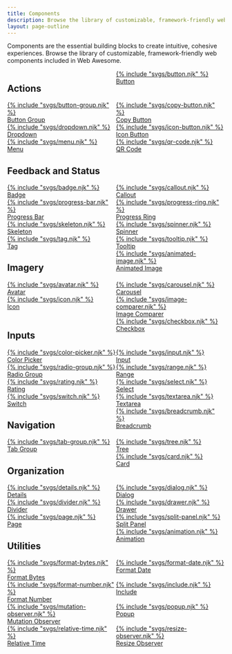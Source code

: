 ```yaml
---
title: Components
description: Browse the library of customizable, framework-friendly web components included in Web Awesome.
layout: page-outline
---
```


<p class="index-summary">Components are the essential building blocks to create intuitive, cohesive experiences. Browse the library of customizable, framework-friendly web components included in Web Awesome.</p>

<div id="component-filter">
  <wa-input type="search" placeholder="Search components" clearable autofocus></wa-input>
</div>

<div id="component-grid" class="index-grid">
  <h2 class="index-category">Actions</h2>
  <a href="/docs/components/button">
    <wa-card with-header>
      <div slot="header">
        {% include "svgs/button.njk" %}
      </div>
      <span class="page-name">Button</span>
    </wa-card>
  </a>
  <a href="/docs/components/button-group">
    <wa-card with-header>
      <div slot="header">
        {% include "svgs/button-group.njk" %}
      </div>
      <span class="page-name">Button Group</span>
    </wa-card>
  </a>
  <a href="/docs/components/copy-button">
    <wa-card with-header>
      <div slot="header">
        {% include "svgs/copy-button.njk" %}
      </div>
      <span class="page-name">Copy Button</span>
    </wa-card>
  </a>
  <a href="/docs/components/dropdown">
    <wa-card with-header>
      <div slot="header">
        {% include "svgs/dropdown.njk" %}
      </div>
      <span class="page-name">Dropdown</span>
    </wa-card>
  </a>
  <a href="/docs/components/icon-button">
    <wa-card with-header>
      <div slot="header">
        {% include "svgs/icon-button.njk" %}
      </div>
      <span class="page-name">Icon Button</span>
    </wa-card>
  </a>
  <a href="/docs/components/menu">
    <wa-card with-header>
      <div slot="header">
        {% include "svgs/menu.njk" %}
      </div>
      <span class="page-name">Menu</span>
    </wa-card>
  </a>
  <a href="/docs/components/qr-code">
    <wa-card with-header>
      <div slot="header">
        {% include "svgs/qr-code.njk" %}
      </div>
      <span class="page-name">QR Code</span>
    </wa-card>
  </a>

  <h2 class="index-category" style="grid-column: 1 / -1">Feedback and Status</h2>
  <a href="/docs/components/badge">
    <wa-card with-header>
      <div slot="header">
        {% include "svgs/badge.njk" %}
      </div>
      <span class="page-name">Badge</span>
    </wa-card>
  </a>
  <a href="/docs/components/callout">
    <wa-card with-header>
      <div slot="header">
        {% include "svgs/callout.njk" %}
      </div>
      <span class="page-name">Callout</span>
    </wa-card>
  </a>
  <a href="/docs/components/progress-bar">
    <wa-card with-header>
      <div slot="header">
        {% include "svgs/progress-bar.njk" %}
      </div>
      <span class="page-name">Progress Bar</span>
    </wa-card>
  </a>
  <a href="/docs/components/progress-ring">
    <wa-card with-header>
      <div slot="header">
        {% include "svgs/progress-ring.njk" %}
      </div>
      <span class="page-name">Progress Ring</span>
    </wa-card>
  </a>
  <a href="/docs/components/skeleton">
    <wa-card with-header>
      <div slot="header">
        {% include "svgs/skeleton.njk" %}
      </div>
      <span class="page-name">Skeleton</span>
    </wa-card>
  </a>
  <a href="/docs/components/spinner" data-keywords="loader">
    <wa-card with-header>
      <div slot="header">
        {% include "svgs/spinner.njk" %}
      </div>
      <span class="page-name">Spinner</span>
    </wa-card>
  </a>
  <a href="/docs/components/tag">
    <wa-card with-header>
      <div slot="header">
        {% include "svgs/tag.njk" %}
      </div>
      <span class="page-name">Tag</span>
    </wa-card>
  </a>
  <a href="/docs/components/tooltip">
    <wa-card with-header>
      <div slot="header">
        {% include "svgs/tooltip.njk" %}
      </div>
      <span class="page-name">Tooltip</span>
    </wa-card>
  </a>

  <h2 class="index-category">Imagery</h2>
  <a href="/docs/components/animated-image">
    <wa-card with-header>
      <div slot="header">
        {% include "svgs/animated-image.njk" %}
      </div>
      <span class="page-name">Animated Image</span>
    </wa-card>
  </a>
  <a href="/docs/components/avatar">
    <wa-card with-header>
      <div slot="header">
        {% include "svgs/avatar.njk" %}
      </div>
      <span class="page-name">Avatar</span>
    </wa-card>
  </a>
  <a href="/docs/components/carousel">
    <wa-card with-header>
      <div slot="header">
        {% include "svgs/carousel.njk" %}
      </div>
      <span class="page-name">Carousel</span>
    </wa-card>
  </a>
  <a href="/docs/components/icon">
    <wa-card with-header>
      <div slot="header">
        {% include "svgs/icon.njk" %}
      </div>
      <span class="page-name">Icon</span>
    </wa-card>
  </a>
  <a href="/docs/components/image-comparer">
    <wa-card with-header>
      <div slot="header">
        {% include "svgs/image-comparer.njk" %}
      </div>
      <span class="page-name">Image Comparer</span>
    </wa-card>
  </a>

  <h2 class="index-category">Inputs</h2>
  <a href="/docs/components/checkbox">
    <wa-card with-header>
      <div slot="header">
        {% include "svgs/checkbox.njk" %}
      </div>
      <span class="page-name">Checkbox</span>
    </wa-card>
  </a>
  <a href="/docs/components/color-picker">
    <wa-card with-header>
      <div slot="header">
        {% include "svgs/color-picker.njk" %}
      </div>
      <span class="page-name">Color Picker</span>
    </wa-card>
  </a>
  <a href="/docs/components/input" data-keywords="textfield text field">
    <wa-card with-header>
      <div slot="header">
        {% include "svgs/input.njk" %}
      </div>
      <span class="page-name">Input</span>
    </wa-card>
  </a>
  <a href="/docs/components/radio-group">
    <wa-card with-header>
      <div slot="header">
        {% include "svgs/radio-group.njk" %}
      </div>
      <span class="page-name">Radio Group</span>
    </wa-card>
  </a>
  <a href="/docs/components/range">
    <wa-card with-header>
      <div slot="header">
        {% include "svgs/range.njk" %}
      </div>
      <span class="page-name">Range</span>
    </wa-card>
  </a>
  <a href="/docs/components/rating">
    <wa-card with-header>
      <div slot="header">
        {% include "svgs/rating.njk" %}
      </div>
      <span class="page-name">Rating</span>
    </wa-card>
  </a>
  <a href="/docs/components/select">
    <wa-card with-header>
      <div slot="header">
        {% include "svgs/select.njk" %}
      </div>
      <span class="page-name">Select</span>
    </wa-card>
  </a>
  <a href="/docs/components/switch" data-keywords="toggle">
    <wa-card with-header>
      <div slot="header">
        {% include "svgs/switch.njk" %}
      </div>
      <span class="page-name">Switch</span>
    </wa-card>
  </a>
  <a href="/docs/components/textarea">
    <wa-card with-header>
      <div slot="header">
        {% include "svgs/textarea.njk" %}
      </div>
      <span class="page-name">Textarea</span>
    </wa-card>
  </a>

  <h2 class="index-category">Navigation</h2>
  <a href="/docs/components/breadcrumb">
    <wa-card with-header>
      <div slot="header">
        {% include "svgs/breadcrumb.njk" %}
      </div>
      <span class="page-name">Breadcrumb</span>
    </wa-card>
  </a>
  <a href="/docs/components/tab-group">
    <wa-card with-header>
      <div slot="header">
        {% include "svgs/tab-group.njk" %}
      </div>
      <span class="page-name">Tab Group</span>
    </wa-card>
  </a>
  <a href="/docs/components/tree">
    <wa-card with-header>
      <div slot="header">
        {% include "svgs/tree.njk" %}
      </div>
      <span class="page-name">Tree</span>
    </wa-card>
  </a>

  <h2 class="index-category">Organization</h2>
  <a href="/docs/components/card">
    <wa-card with-header>
      <div slot="header">
        {% include "svgs/card.njk" %}
      </div>
      <span class="page-name">Card</span>
    </wa-card>
  </a>
  <a href="/docs/components/details">
    <wa-card with-header>
      <div slot="header">
        {% include "svgs/details.njk" %}
      </div>
      <span class="page-name">Details</span>
    </wa-card>
  </a>
  <a href="/docs/components/dialog" data-keywords="modal">
    <wa-card with-header>
      <div slot="header">
        {% include "svgs/dialog.njk" %}
      </div>
      <span class="page-name">Dialog</span>
    </wa-card>
  </a>
  <a href="/docs/components/divider">
    <wa-card with-header>
      <div slot="header">
        {% include "svgs/divider.njk" %}
      </div>
      <span class="page-name">Divider</span>
    </wa-card>
  </a>
  <a href="/docs/components/drawer">
    <wa-card with-header id="drawer-card">
      <div slot="header">
        {% include "svgs/drawer.njk" %}
      </div>
      <span class="page-name">Drawer</span>
    </wa-card>
  </a>
  <a href="/docs/components/page">
    <wa-card with-header>
      <div slot="header">
        {% include "svgs/page.njk" %}
      </div>
      <span class="page-name">Page</span>
    </wa-card>
  </a>
  <a href="/docs/components/split-panel">
    <wa-card with-header>
      <div slot="header">
        {% include "svgs/split-panel.njk" %}
      </div>
      <span class="page-name">Split Panel</span>
    </wa-card>
  </a>

  <h2 class="index-category">Utilities</h2>
  <a href="/docs/components/animation">
    <wa-card with-header>
      <div slot="header">
        {% include "svgs/animation.njk" %}
      </div>
      <span class="page-name">Animation</span>
    </wa-card>
  </a>
  <a href="/docs/components/format-bytes">
    <wa-card with-header>
      <div slot="header">
        {% include "svgs/format-bytes.njk" %}
      </div>
      <span class="page-name">Format Bytes</span>
    </wa-card>
  </a>
  <a href="/docs/components/format-date">
    <wa-card with-header>
      <div slot="header">
        {% include "svgs/format-date.njk" %}
      </div>
      <span class="page-name">Format Date</span>
    </wa-card>
  </a>
  <a href="/docs/components/format-number">
    <wa-card with-header>
      <div slot="header">
        {% include "svgs/format-number.njk" %}
      </div>
      <span class="page-name">Format Number</span>
    </wa-card>
  </a>
    <a href="/docs/components/include">
    <wa-card with-header>
      <div slot="header">
        {% include "svgs/include.njk" %}
      </div>
      <span class="page-name">Include</span>
    </wa-card>
  </a>
  <a href="/docs/components/mutation-observer">
    <wa-card with-header>
      <div slot="header">
        {% include "svgs/mutation-observer.njk" %}
      </div>
      <span class="page-name">Mutation Observer</span>
    </wa-card>
  </a>
  <a href="/docs/components/popup">
    <wa-card with-header>
      <div slot="header">
        {% include "svgs/popup.njk" %}
      </div>
      <span class="page-name">Popup</span>
    </wa-card>
  </a>
  <a href="/docs/components/relative-time">
    <wa-card with-header>
      <div slot="header">
        {% include "svgs/relative-time.njk" %}
      </div>
      <span class="page-name">Relative Time</span>
    </wa-card>
  </a>
  <a href="/docs/components/resize-observer">
    <wa-card with-header>
      <div slot="header">
        {% include "svgs/resize-observer.njk" %}
      </div>
      <span class="page-name">Resize Observer</span>
    </wa-card>
  </a>
</div>

<div id="component-filter-empty" hidden>
  No results
</div>

<script type="module">
  const container = document.getElementById('component-filter');
  const empty = document.getElementById('component-filter-empty');
  const grid = document.getElementById('component-grid');
  const input = container.querySelector('wa-input');

  function updateResults() {
    const filter = input.value.toLowerCase().trim();

    // Hide headings while filtering
    grid.querySelectorAll('h2').forEach(heading => {
      heading.hidden = filter === '' ? false : true;
    });

    // Show matching components
    grid.querySelectorAll('a').forEach(link => {
      const content = link.textContent.toLowerCase();
      const keywords = link.getAttribute('data-keywords') || '';
      const isMatch = filter === '' || (content + keywords).includes(filter);
      link.classList.toggle('hidden', !isMatch);
    });

    // Show empty state when there's a search filter and no results
    if (filter !== '' && grid.querySelector('a:not(.hidden)') === null) {
      empty.hidden = false;
    } else {
      empty.hidden = true;
    }
  }

  input.addEventListener('wa-input', updateResults);
</script>

<style>
  wa-card#drawer-card::part(header) {
    --spacing: 0;
    justify-content: flex-end;
    overflow: hidden;
  }

  #component-grid {
    display: grid;
    grid-template-columns: repeat(auto-fill, minmax(250px, 1fr));
    gap: var(--wa-space-m);
    margin-block-start: var(--wa-space-2xl);

    > a {
      position: static;
      visibility: visible;

      &.hidden {
        display: block;
        position: absolute;
        visibility: hidden;
      }
    }
  }

  #component-filter-empty {
    border: dashed var(--wa-border-width-m) var(--wa-color-neutral-border-quiet);
    border-radius: var(--wa-border-radius-m);
    font-size: var(--wa-font-size-l);
    color: var(--wa-color-text-quiet);
    text-align: center;
    padding-block: var(--wa-space-2xl);
    margin-block-start: 0
  }
</style>
